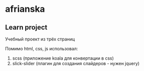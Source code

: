 # afrianska
## Learn project
Учебный проект из трёх страниц

Помимо html, css, js использовал:
1. scss (приложение koala для конвертации в css)
2. slick-slider (плагин для создания слайдеров - нужен jquery)
